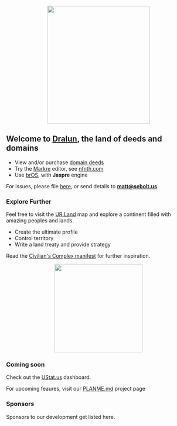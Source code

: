 
<p align="center"><img src="https://github.com/nfnth/res/raw/main/site/bird.png" width="280" height="320" /></p>
  
## Welcome to [Dralun](https://dralun.com), the land of deeds and domains

- View and/or purchase [domain deeds](https://github.com/nfnth/nfnth/blob/master/doc/DEED.md)
- Try the [Markre](https://github.com/nfnth/nfnth/blob/master/doc/MATTDOWN.md) editor, see [nfnth.com](https://nfnth.com)
- Use [brOS](https://github.com/nfnth/nfnth/blob/master/doc/BROS.md), with **Jaspre** engine

For issues, please file [here](https://github.com/nfnth/nfnth/issues), or send details to **matt@sebolt.us**.

### Explore Further

Feel free to visit the [UR.Land](https://ur.land) map and explore a continent filled with amazing peoples and lands. 

- Create the ultimate profile
- Control territory
- Write a land treaty and provide strategy

Read the [Civilian's Complex manifest](https://github.com/nfnth/nfnth/blob/master/doc/CC.md) for further inspiration.

<p align="center"><img src="https://github.com/nfnth/res/raw/main/site/fox.png" width="240" height="240" /></p>
  
 ### Coming soon
 
 Check out the [UStat.us](https://ustat.us) dashboard. 
 
 For upcoming feaures, visit our [PLANME.md](https://github.com/users/nfnth/projects/3) project page
 
 ### Sponsors

Sponsors to our development get listed here.
